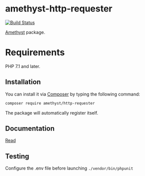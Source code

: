 # amethyst-http-requester

[![Build Status](https://travis-ci.org/amethyst-php/http-requester.svg?branch=master)](https://travis-ci.org/amethyst-php/http-requester)

[Amethyst](https://github.com/amethyst-php/amethyst) package.

# Requirements

PHP 7.1 and later.

## Installation

You can install it via [Composer](https://getcomposer.org/) by typing the following command:

```bash
composer require amethyst/http-requester
```

The package will automatically register itself.

## Documentation

[Read](docs/index.md)

## Testing

Configure the .env file before launching `./vendor/bin/phpunit`
